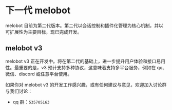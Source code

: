 # 下一代 melobot

melobot 目前为第二代版本。第二代以会话控制和插件化管理为核心机制，并以可扩展性为主要目标，现已完成开发。

## melobot v3

melobot v3 正在开发中。将在第二代的基础上，进一步提升用户体验和接口易用性。最重要的是，v3 预计支持多种协议，这意味着支持多平台服务，例如在 qq、微信、discord 或任意平台使用。

如果你对 melobot v3 的开发工作感兴趣，或有任何建议与意见，欢迎加入讨论群与我们讨论：

- qq 群：`535705163`
